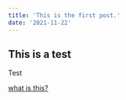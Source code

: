 ```yaml
---
title: 'This is the first post.'
date: '2021-11-22'
---
```


## This is a test

<span id="test">Test</span>

<a href="/">what is this?</a>

